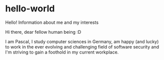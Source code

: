 # hello-world
Hello! Information about me and my interests

Hi there, dear fellow human being :D

I am Pascal, I study computer sciences in Germany, am happy (and lucky) to work in the ever evolving and challenging field of software security and I'm striving to gain a foothold in my current workplace.
